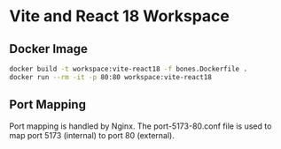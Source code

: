 # Vite and React 18 Workspace

## Docker Image

```bash
docker build -t workspace:vite-react18 -f bones.Dockerfile .
docker run --rm -it -p 80:80 workspace:vite-react18
```

## Port Mapping

Port mapping is handled by Nginx. The port-5173-80.conf file is used to map port 5173 (internal) to port 80 (external).
